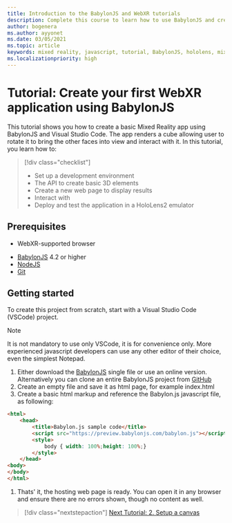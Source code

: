 ```yaml
---
title: Introduction to the BabylonJS and WebXR tutorials
description: Complete this course to learn how to use BabylonJS and create basic Mixed Reality application.
author: bogenera
ms.author: ayyonet
ms.date: 03/05/2021
ms.topic: article
keywords: mixed reality, javascript, tutorial, BabylonJS, hololens, mixed reality, UWP, Windows 10
ms.localizationpriority: high
---
```


# Tutorial: Create your first WebXR application using BabylonJS

This tutorial shows you how to create a basic Mixed Reality app using BabylonJS and Visual Studio Code. The app renders a cube allowing user to rotate it to bring the other faces into view and interact with it. In this tutorial, you learn how to:

> [!div class="checklist"]
> * Set up a development environment
> * The API to create basic 3D elements  
> * Create a new web page to display results
> * Interact with 
> * Deploy and test the application in a HoloLens2 emulator

## Prerequisites

* WebXR-supported browser
<!-- Perhaps list the browsers explicitly? Microsoft Edge 2020 or later, Chrome 79, Firefox? -->
* [BabylonJS](https://doc.babylonjs.com/divingDeeper/developWithBjs/frameworkVers) 4.2 or higher
* [NodeJS](https://nodejs.org/)
* [Git](https://git-scm.com/)

## Getting started

To create this project from scratch, start with a Visual Studio Code (VSCode) project.

> [!NOTE]
> It is not mandatory to use only VSCode, it is for convenience only. More experienced javascript developers can
use any other editor of their choice, even the simplest Notepad.

1. Either download the [BabylonJS](https://doc.babylonjs.com/divingDeeper/developWithBjs/frameworkVers) single file or use an online version. Alternatively you can clone an entire BabylonJS project from [GitHub](https://github.com/BabylonJS/Babylon.js)
1. Create an empty file and save it as html page, for example index.html
1. Create a basic html markup and reference the Babylon.js javascript file, as following:

```html
<html>
    <head>
        <title>Babylon.js sample code</title>
        <script src="https://preview.babylonjs.com/babylon.js"></script>
        <style>
            body { width: 100%;height: 100%;}
        </style>
    </head>
<body>
</body>
</html>
```

1. Thats' it, the hosting web page is ready. You can open it in any browser and ensure there are no errors shown, though no content as well.

> [!div class="nextstepaction"]
> [Next Tutorial: 2. Setup a canvas](setup-canvas-02.md)